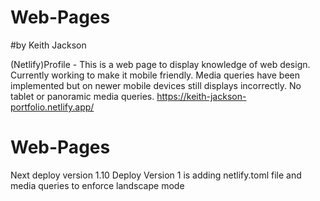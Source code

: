 # Web-Pages
#by Keith Jackson

(Netlify)Profile - This is a web page to display knowledge of web design.
Currently working to make it mobile friendly. Media queries have been 
implemented but on newer mobile devices still displays incorrectly.
No tablet or panoramic media queries. 
https://keith-jackson-portfolio.netlify.app/
# Web-Pages

Next deploy version 1.10
Deploy Version 1 is adding netlify.toml file and media queries to enforce landscape mode